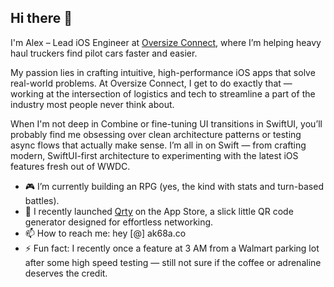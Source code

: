## Hi there 👋

I'm Alex – Lead iOS Engineer at [Oversize Connect](https://apps.apple.com/us/app/oversize-connect/id6741709246), where I’m helping heavy haul truckers find pilot cars faster and easier.

My passion lies in crafting intuitive, high-performance iOS apps that solve real-world problems. At Oversize Connect, I get to do exactly that — working at the intersection of logistics and tech to streamline a part of the industry most people never think about.

When I'm not deep in Combine or fine-tuning UI transitions in SwiftUI, you’ll probably find me obsessing over clean architecture patterns or testing async flows that actually make sense. I’m all in on Swift — from crafting modern, SwiftUI-first architecture to experimenting with the latest iOS features fresh out of WWDC.

- 🎮 I’m currently building an RPG (yes, the kind with stats and turn-based battles). 
- 🚀 I recently launched [Qrty](https://apps.apple.com/us/app/qrty/id6744279795) on the App Store, a slick little QR code generator designed for effortless networking.
- 📫 How to reach me: hey [@] ak68a.co
- ⚡ Fun fact: I recently once a feature at 3 AM from a Walmart parking lot after some high speed testing — still not sure if the coffee or adrenaline deserves the credit. 
